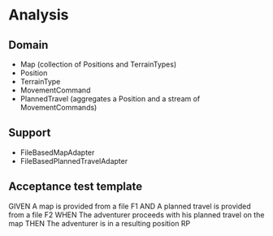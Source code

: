 # Analysis

## Domain

- Map (collection of Positions and TerrainTypes)
- Position
- TerrainType
- MovementCommand
- PlannedTravel (aggregates a Position and a stream of MovementCommands)

## Support

- FileBasedMapAdapter
- FileBasedPlannedTravelAdapter

## Acceptance test template
GIVEN A map is provided from a file F1
AND A planned travel is provided from a file F2
WHEN The adventurer proceeds with his planned travel on the map 
THEN The adventurer is in a resulting position RP
